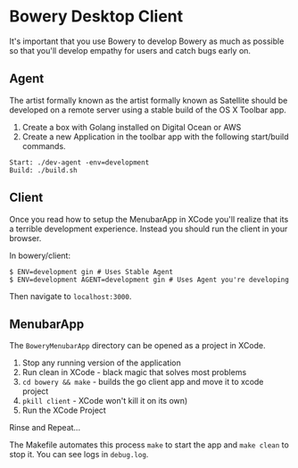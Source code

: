 # Bowery Desktop Client
It's important that you use Bowery to develop Bowery as much as possible so that you'll develop empathy for users and catch bugs early on.


## Agent
The artist formally known as the artist formally known as Satellite should be developed on a remote server using a stable build of the OS X Toolbar app.

1. Create a box with Golang installed on Digital Ocean or AWS
2. Create a new Application in the toolbar app with the following start/build commands.
```
Start: ./dev-agent -env=development
Build: ./build.sh
```

## Client
Once you read how to setup the MenubarApp in XCode you'll realize that its a terrible development experience. Instead you should run the client in your browser.

In bowery/client:
```
$ ENV=development gin # Uses Stable Agent
$ ENV=development AGENT=development gin # Uses Agent you're developing
```
Then navigate to `localhost:3000`.

## MenubarApp
The `BoweryMenubarApp` directory can be opened as a project in XCode.

1. Stop any running version of the application
2. Run clean in XCode  - black magic that solves most problems
3. `cd bowery && make` - builds the go client app and move it to xcode project
4. `pkill client`      - XCode won't kill it on its own)
5. Run the XCode Project

Rinse and Repeat...

The Makefile automates this process `make` to start the app and `make clean` to stop it. You can see logs in `debug.log`.
